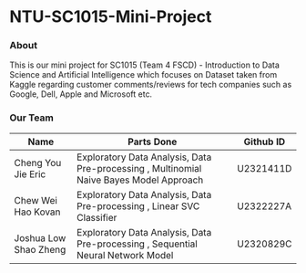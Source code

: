 # NTU-SC1015-Mini-Project
### About
This is our mini project for SC1015 (Team 4 FSCD) - Introduction to Data Science and Artificial Intelligence which focuses on Dataset taken from Kaggle regarding customer comments/reviews for tech companies such as Google, Dell, Apple and Microsoft etc.

### Our Team
| Name | Parts Done | Github ID |
| --- | --- | --- |
| Cheng You Jie Eric | Exploratory Data Analysis, Data Pre-processing , Multinomial Naive Bayes Model Approach | U2321411D |
| Chew Wei Hao Kovan | Exploratory Data Analysis, Data Pre-processing , Linear SVC Classifier | U2322227A |
| Joshua Low Shao Zheng | Exploratory Data Analysis, Data Pre-processing , Sequential Neural Network Model| U2320829C |

